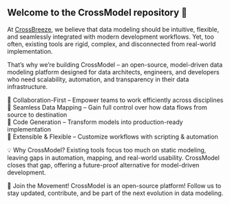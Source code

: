 ## Welcome to the CrossModel repository 👋

At [CrossBreeze](https://crossbreeze.nl), we believe that data modeling should be intuitive, flexible, and seamlessly integrated with modern development workflows. Yet, too often, existing tools are rigid, complex, and disconnected from real-world implementation.

That’s why we’re building CrossModel – an open-source, model-driven data modeling platform designed for data architects, engineers, and developers who need scalability, automation, and transparency in their data infrastructure.

🔹 Collaboration-First – Empower teams to work efficiently across disciplines<br />
🔹 Seamless Data Mapping – Gain full control over how data flows from source to destination<br />
🔹 Code Generation – Transform models into production-ready implementation<br />
🔹 Extensible & Flexible – Customize workflows with scripting & automation

💡 Why CrossModel?
Existing tools focus too much on static modeling, leaving gaps in automation, mapping, and real-world usability. CrossModel closes that gap, offering a future-proof alternative for model-driven development.

🚀 Join the Movement!
CrossModel is an open-source platform! Follow us to stay updated, contribute, and be part of the next evolution in data modeling.
